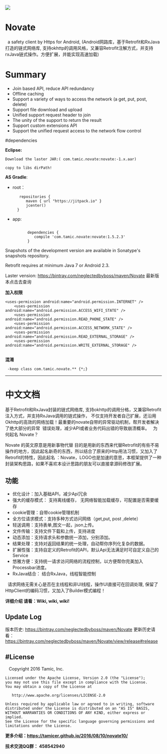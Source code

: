 
![](http://upload-images.jianshu.io/upload_images/2022038-6a900d93d8acb091.jpg)

# Novate
   a  safety client by Https for Android,  (Android网路库，基于Retrofit和RxJava打造的链式网络库, 支持okhttp的调用风格，又兼容Retrofit注解方式，并支持rxJava链式操作。方便扩展，并能实现高速加载)
  
   
# Summary


- Join based API, reduce API redundancy
- Offline caching
- Support a variety of ways to access the network (a get, put, post, delete)
- Support file download and upload
- Unified support request header to join
- The unity of the support to return the result
- Support custom extensions API
- Support the unified request access to the network flow control
 


#dependencies

**Eclipse:**

    Download the laster JAR:( com.tamic.novate:novate:-1.x.aar)
    
    copy to libs dirPath!

**AS Gradle**:
   
- root：
     
       
         repositories {
            maven { url "https://jitpack.io" }
            jcenter()
        }
    
- app:
     
```
      
          dependencies {
             compile 'com.tamic.novate:novate:1.5.2.3'
          }
```


        
Snapshots of the development version are available in Sonatype's snapshots repository.

Retrofit requires at minimum Java 7 or Android 2.3.

Laster vension: https://bintray.com/neglectedbyboss/maven/Novate  最新版本点击去查询

**加入权限**


```
<uses-permission android:name="android.permission.INTERNET" />
    <uses-permission android:name="android.permission.ACCESS_WIFI_STATE" />
    <uses-permission android:name="android.permission.READ_PHONE_STATE" />
    <uses-permission android:name="android.permission.ACCESS_NETWORK_STATE" />
    <uses-permission android:name="android.permission.READ_EXTERNAL_STORAGE" />
    <uses-permission android:name="android.permission.WRITE_EXTERNAL_STORAGE" />
    
```
    
**混淆**   
 
     -keep class com.tamic.novate.** {*;}

--------------------------


# 中文文档

  基于Retrofit和RxJava封装的链式网络库, 支持okhttp的调用分格，又兼容Retrofit注入方式，并支持RxJava调用的链式操作，
  不仅支持开发者自己扩展，还沿用Okhttp的高效的网络加载！最重要的novate自带的异常驱动机制，帮开发者解决了绝大部分的异常
  错误处理，减少API或者业务代码出错的导致崩溃概率。
  
  为何起名 Novate？ 
  
  Novate 的英文原意是用新事物代替
  目的是用新的东西来代替Retrofit的有些不易操作的地方，因此起名新奇的东西，所以结合了原来的Http用法习惯，又加入了Retrofit的特性，因此起名 ：Novate，LOGO也是加速的意思，本框架提供了一种封装架构思路，如果不喜欢本设计思路的朋友可以直接拿源码修改扩展。

功能
----
  - 优化设计：加入基础API，减少Api冗余
 - 强大的缓存模式： 支持离线缓存， 无网络智能加载缓存，可配置是否需要缓存
 - cookie管理：自带cookie管理机制
 - 全方位请求模式：支持多种方式访问网络（get,put, post ,delete）
 - 轻送调用：支持表单,图文一起，json上传。
 - 文件传输：支持文件下载和上传，支持进度
 - 动态添加：支持请求头和参数统一添加，分别添加。
 - 结果处理：支持对返回结果的统一处理，自动帮你序列化复杂的数据。
 - 扩展性强：支持自定义的Retrofit的API，默认Api无法满足时可自定义自己的Service
 - 悠雅方便：支持统一请求访问网络的流程控制，以方便帮你完美加入Processbar进度。
 - RxJava结合： 结合RxJava，线程智能控制

   请求网络无需关心是否在主线程和非UI线程，操作UI直接可在回调处理, 保留了HttpClient的编码习惯，又加入了Builder模式编程！
   
   
**详细介绍 请看：Wiki, wiki, wiki!**
 
Update Log   
-----
版本历史: https://bintray.com/neglectedbyboss/maven/Novate
更新历史请看：https://bintray.com/neglectedbyboss/maven/Novate/view/release#release
  
   
#License
--------

    Copyright 2016 Tamic, Inc.

    Licensed under the Apache License, Version 2.0 (the "License");
    you may not use this file except in compliance with the License.
    You may obtain a copy of the License at

       http://www.apache.org/licenses/LICENSE-2.0

    Unless required by applicable law or agreed to in writing, software
    distributed under the License is distributed on an "AS IS" BASIS,
    WITHOUT WARRANTIES OR CONDITIONS OF ANY KIND, either express or implied.
    See the License for the specific language governing permissions and
    limitations under the License.   

**更多介绍：https://tamicer.github.io/2016/08/10/novate10/**


**技术交流QQ群： 458542940**

